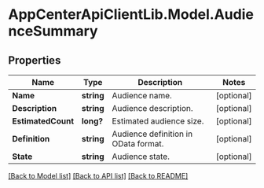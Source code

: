 # AppCenterApiClientLib.Model.AudienceSummary
## Properties

Name | Type | Description | Notes
------------ | ------------- | ------------- | -------------
**Name** | **string** | Audience name. | [optional] 
**Description** | **string** | Audience description. | [optional] 
**EstimatedCount** | **long?** | Estimated audience size. | [optional] 
**Definition** | **string** | Audience definition in OData format. | [optional] 
**State** | **string** | Audience state. | [optional] 

[[Back to Model list]](../README.md#documentation-for-models) [[Back to API list]](../README.md#documentation-for-api-endpoints) [[Back to README]](../README.md)

